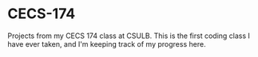 # CECS-174
Projects from my CECS 174 class at CSULB.
This is the first coding class I have ever taken, and I'm keeping track of my progress here. 
